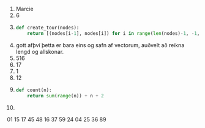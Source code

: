 1. 	Marcie
2. 	6
3. 	```python
	def create_tour(nodes):
    	return [(nodes[i-1], nodes[i]) for i in range(len(nodes)-1, -1, -1)]
	```
4. 	gott afþví þetta er bara eins og safn af vectorum, auðvelt að reikna lengd og allskonar.
5. 	516
6. 	17
7. 	1
8. 	12
9. 	```python
	def count(n):
    	return sum(range(n)) + n + 2
   	```
10. 



01
15
17
45
48
16
37
59
24
04
25
36
89